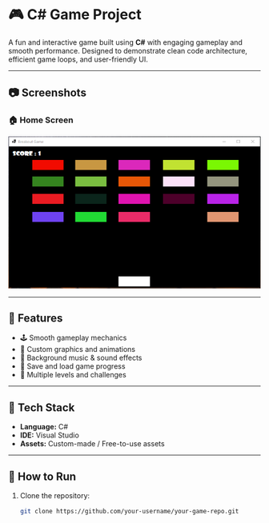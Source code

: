 # 🎮 C# Game Project

A fun and interactive game built using **C#** with engaging gameplay and smooth performance. Designed to demonstrate clean code architecture, efficient game loops, and user-friendly UI.

---

## 📷 Screenshots

### 🏠 Home Screen
![Home Screen](./screenshots/home.jpeg)


---

## 🚀 Features

- 🕹️ Smooth gameplay mechanics
- 🎨 Custom graphics and animations
- 🎵 Background music & sound effects
- 💾 Save and load game progress
- 🧩 Multiple levels and challenges

---

## 🧱 Tech Stack

- **Language:** C#
- **IDE:** Visual Studio
- **Assets:** Custom-made / Free-to-use assets

---



## 📌 How to Run

1. Clone the repository:
   ```bash
   git clone https://github.com/your-username/your-game-repo.git
